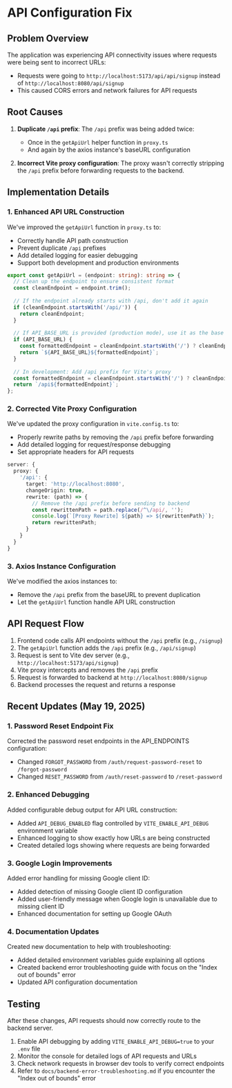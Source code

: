 # API Configuration Fix

## Problem Overview

The application was experiencing API connectivity issues where requests were being sent to incorrect URLs:
- Requests were going to `http://localhost:5173/api/api/signup` instead of `http://localhost:8080/api/signup`
- This caused CORS errors and network failures for API requests

## Root Causes

1. **Duplicate `/api` prefix**: The `/api` prefix was being added twice:
   - Once in the `getApiUrl` helper function in `proxy.ts`
   - And again by the axios instance's baseURL configuration

2. **Incorrect Vite proxy configuration**: The proxy wasn't correctly stripping the `/api` prefix before forwarding requests to the backend.

## Implementation Details

### 1. Enhanced API URL Construction

We've improved the `getApiUrl` function in `proxy.ts` to:
- Correctly handle API path construction
- Prevent duplicate `/api` prefixes
- Add detailed logging for easier debugging
- Support both development and production environments

```typescript
export const getApiUrl = (endpoint: string): string => {
  // Clean up the endpoint to ensure consistent format
  const cleanEndpoint = endpoint.trim();
  
  // If the endpoint already starts with /api, don't add it again
  if (cleanEndpoint.startsWith('/api/')) {
    return cleanEndpoint;
  }
  
  // If API_BASE_URL is provided (production mode), use it as the base
  if (API_BASE_URL) {
    const formattedEndpoint = cleanEndpoint.startsWith('/') ? cleanEndpoint : `/${cleanEndpoint}`;
    return `${API_BASE_URL}${formattedEndpoint}`;
  }
  
  // In development: Add /api prefix for Vite's proxy
  const formattedEndpoint = cleanEndpoint.startsWith('/') ? cleanEndpoint : `/${cleanEndpoint}`;
  return `/api${formattedEndpoint}`;
};
```

### 2. Corrected Vite Proxy Configuration

We've updated the proxy configuration in `vite.config.ts` to:
- Properly rewrite paths by removing the `/api` prefix before forwarding
- Add detailed logging for request/response debugging
- Set appropriate headers for API requests

```typescript
server: {
  proxy: {
    '/api': {
      target: 'http://localhost:8080',
      changeOrigin: true,
      rewrite: (path) => {
        // Remove the /api prefix before sending to backend
        const rewrittenPath = path.replace(/^\/api/, '');
        console.log(`[Proxy Rewrite] ${path} => ${rewrittenPath}`);
        return rewrittenPath;
      }
    }
  }
}
```

### 3. Axios Instance Configuration

We've modified the axios instances to:
- Remove the `/api` prefix from the baseURL to prevent duplication
- Let the `getApiUrl` function handle API URL construction

## API Request Flow

1. Frontend code calls API endpoints without the `/api` prefix (e.g., `/signup`)
2. The `getApiUrl` function adds the `/api` prefix (e.g., `/api/signup`)
3. Request is sent to Vite dev server (e.g., `http://localhost:5173/api/signup`)
4. Vite proxy intercepts and removes the `/api` prefix
5. Request is forwarded to backend at `http://localhost:8080/signup`
6. Backend processes the request and returns a response

## Recent Updates (May 19, 2025)

### 1. Password Reset Endpoint Fix

Corrected the password reset endpoints in the API_ENDPOINTS configuration:
- Changed `FORGOT_PASSWORD` from `/auth/request-password-reset` to `/forgot-password`
- Changed `RESET_PASSWORD` from `/auth/reset-password` to `/reset-password`

### 2. Enhanced Debugging

Added configurable debug output for API URL construction:
- Added `API_DEBUG_ENABLED` flag controlled by `VITE_ENABLE_API_DEBUG` environment variable
- Enhanced logging to show exactly how URLs are being constructed
- Created detailed logs showing where requests are being forwarded

### 3. Google Login Improvements

Added error handling for missing Google client ID:
- Added detection of missing Google client ID configuration
- Added user-friendly message when Google login is unavailable due to missing client ID
- Enhanced documentation for setting up Google OAuth

### 4. Documentation Updates

Created new documentation to help with troubleshooting:
- Added detailed environment variables guide explaining all options
- Created backend error troubleshooting guide with focus on the "Index out of bounds" error
- Updated API configuration documentation

## Testing

After these changes, API requests should now correctly route to the backend server. 

1. Enable API debugging by adding `VITE_ENABLE_API_DEBUG=true` to your `.env` file
2. Monitor the console for detailed logs of API requests and URLs
3. Check network requests in browser dev tools to verify correct endpoints
4. Refer to `docs/backend-error-troubleshooting.md` if you encounter the "Index out of bounds" error